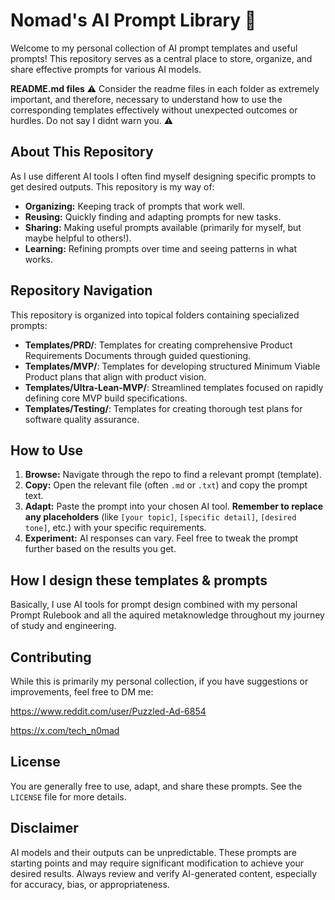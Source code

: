 # Nomad's AI Prompt Library 🧠

Welcome to my personal collection of AI prompt templates and useful prompts! This repository serves as a central place to store, organize, and share effective prompts for various AI models.

**README.md files** ⚠️ Consider the readme files in each folder as extremely important, and therefore, necessary to understand how to use the corresponding templates effectively without unexpected outcomes or hurdles. Do not say I didnt warn you. ⚠️  

## About This Repository

As I use different AI tools I often find myself designing specific prompts to get desired outputs. This repository is my way of:

*   **Organizing:** Keeping track of prompts that work well.
*   **Reusing:** Quickly finding and adapting prompts for new tasks.
*   **Sharing:** Making useful prompts available (primarily for myself, but maybe helpful to others!).
*   **Learning:** Refining prompts over time and seeing patterns in what works.

## Repository Navigation

This repository is organized into topical folders containing specialized prompts:

* **Templates/PRD/**: Templates for creating comprehensive Product Requirements Documents through guided questioning.
* **Templates/MVP/**: Templates for developing structured Minimum Viable Product plans that align with product vision.
* **Templates/Ultra-Lean-MVP/**: Streamlined templates focused on rapidly defining core MVP build specifications.
* **Templates/Testing/**: Templates for creating thorough test plans for software quality assurance.

## How to Use

1.  **Browse:** Navigate through the repo to find a relevant prompt (template).
2.  **Copy:** Open the relevant file (often `.md` or `.txt`) and copy the prompt text.
3.  **Adapt:** Paste the prompt into your chosen AI tool. **Remember to replace any placeholders** (like `[your topic]`, `[specific detail]`, `[desired tone]`, etc.) with your specific requirements.
4.  **Experiment:** AI responses can vary. Feel free to tweak the prompt further based on the results you get.

## How I design these templates & prompts

Basically, I use AI tools for prompt design combined with my personal Prompt Rulebook and all the aquired metaknowledge throughout my journey of study and engineering.

## Contributing

While this is primarily my personal collection, if you have suggestions or improvements, feel free to DM me:

https://www.reddit.com/user/Puzzled-Ad-6854

https://x.com/tech_n0mad

## License

You are generally free to use, adapt, and share these prompts. See the `LICENSE` file for more details. 

## Disclaimer

AI models and their outputs can be unpredictable. These prompts are starting points and may require significant modification to achieve your desired results. Always review and verify AI-generated content, especially for accuracy, bias, or appropriateness.